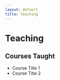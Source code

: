 ```yaml
---
layout: default
title: Teaching
---
```


# Teaching

## Courses Taught

- Course Title 1
- Course Title 2

